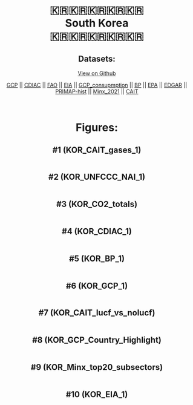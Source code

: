 
<center>
<h1 align="center">
🇰🇷🇰🇷🇰🇷🇰🇷🇰🇷
<br>
South Korea
<br>
🇰🇷🇰🇷🇰🇷🇰🇷🇰🇷
</h1>
<h2>Datasets:</h2>
<p><a href="https://github.com/dquintani/GreenhouseData/tree/master/country_data/KOR_South Korea/data">View on Github</a>
<br></p><p><a href="data/KOR_GCP.csv">GCP</a> || <a href="data/KOR_CDIAC.csv">CDIAC</a> || <a href="data/KOR_FAO.csv">FAO</a> || <a href="data/KOR_EIA.csv">EIA</a> || <a href="data/KOR_GCP_consupmption.csv">GCP_consupmption</a> || <a href="data/KOR_BP.csv">BP</a> || <a href="data/KOR_EPA.csv">EPA</a> || <a href="data/KOR_EDGAR.csv">EDGAR</a> || <a href="data/KOR_PRIMAP-hist.csv">PRIMAP-hist</a> || <a href="data/KOR_Minx_2021.csv">Minx_2021</a> || <a href="data/KOR_CAIT.csv">CAIT</a></p><p><br></p>
<h1>Figures:</h1><h2>#1 (KOR_CAIT_gases_1)</h2>
<p><img alt="" src="figures/KOR_CAIT_gases_1.png" /></p><h2>#2 (KOR_UNFCCC_NAI_1)</h2>
<p><img alt="" src="figures/KOR_UNFCCC_NAI_1.png" /></p><h2>#3 (KOR_CO2_totals)</h2>
<p><img alt="" src="figures/KOR_CO2_totals.png" /></p><h2>#4 (KOR_CDIAC_1)</h2>
<p><img alt="" src="figures/KOR_CDIAC_1.png" /></p><h2>#5 (KOR_BP_1)</h2>
<p><img alt="" src="figures/KOR_BP_1.png" /></p><h2>#6 (KOR_GCP_1)</h2>
<p><img alt="" src="figures/KOR_GCP_1.png" /></p><h2>#7 (KOR_CAIT_lucf_vs_nolucf)</h2>
<p><img alt="" src="figures/KOR_CAIT_lucf_vs_nolucf.png" /></p><h2>#8 (KOR_GCP_Country_Highlight)</h2>
<p><img alt="" src="figures/KOR_GCP_Country_Highlight.png" /></p><h2>#9 (KOR_Minx_top20_subsectors)</h2>
<p><img alt="" src="figures/KOR_Minx_top20_subsectors.png" /></p><h2>#10 (KOR_EIA_1)</h2>
<p><img alt="" src="figures/KOR_EIA_1.png" /></p>